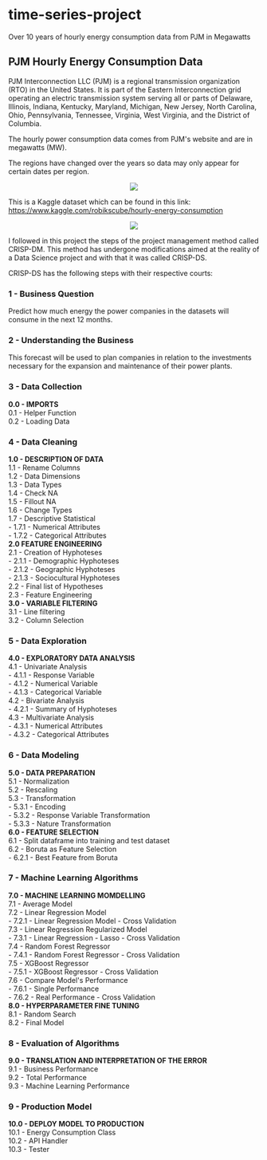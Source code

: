 # time-series-project
Over 10 years of hourly energy consumption data from PJM in Megawatts

## PJM Hourly Energy Consumption Data

PJM Interconnection LLC (PJM) is a regional transmission organization (RTO) in the United States. It is part of the Eastern Interconnection grid operating an electric transmission system serving all or parts of Delaware, Illinois, Indiana, Kentucky, Maryland, Michigan, New Jersey, North Carolina, Ohio, Pennsylvania, Tennessee, Virginia, West Virginia, and the District of Columbia.

The hourly power consumption data comes from PJM's website and are in megawatts (MW).

The regions have changed over the years so data may only appear for certain dates per region.

<p align="center">
  <img src="https://github.com/panambY/Hourly_Energy_Consumption/blob/master/image/PJM_Energy_Cosumption.png">
</p>

This is a Kaggle dataset which can be found in this link: https://www.kaggle.com/robikscube/hourly-energy-consumption

<p align="center">
  <img src="https://github.com/panambY/Hourly_Energy_Consumption/blob/master/image/power_electric_plant.jpg">
</p>

I followed in this project the steps of the project management method called CRISP-DM. This method has undergone modifications aimed at the reality of a Data Science project and with that it was called CRISP-DS.

CRISP-DS has the following steps with their respective courts:

### 1 - Business Question
Predict how much energy the power companies in the datasets will consume in the next 12 months.<br>
### 2 - Understanding the Business
This forecast will be used to plan companies in relation to the investments necessary for the expansion and maintenance of their power plants. <br>
### 3 - Data Collection
**0.0 - IMPORTS** <br>
	0.1 - Helper Function <br>
	0.2 - Loading Data <br>
### 4 - Data Cleaning
**1.0 - DESCRIPTION OF DATA** <br>
	1.1 - Rename Columns <br>
	1.2 - Data Dimensions <br>
	1.3 - Data Types <br>
	1.4 - Check NA <br>
	1.5 - Fillout NA <br>
	1.6 - Change Types <br>
	1.7 - Descriptive Statistical <br>
		- 1.7.1 - Numerical Attributes <br>
		- 1.7.2 - Categorical Attributes <br>
**2.0 FEATURE ENGINEERING** <br>
	2.1 - Creation of Hyphoteses <br>
		- 2.1.1 - Demographic Hyphoteses <br>
		- 2.1.2 - Geographic Hyphoteses <br>
		- 2.1.3 - Sociocultural Hyphoteses <br>
	2.2 - Final list of Hypotheses <br>
	2.3 - Feature Engineering <br>
**3.0 - VARIABLE FILTERING** <br>
	3.1 - Line filtering <br>
	3.2 - Column Selection <br>
### 5 - Data Exploration
**4.0 - EXPLORATORY DATA ANALYSIS** <br>
	4.1 - Univariate Analysis <br>
		- 4.1.1 - Response Variable <br>
		- 4.1.2 - Numerical Variable <br>
		- 4.1.3 - Categorical Variable <br>
	4.2 - Bivariate Analysis <br>
		- 4.2.1 - Summary of Hyphoteses <br>
	4.3 - Multivariate Analysis <br>
		- 4.3.1 - Numerical Attributes <br>
		- 4.3.2 - Categorical Attributes <br>
### 6 - Data Modeling
**5.0 - DATA PREPARATION** <br>
	5.1 - Normalization <br>
	5.2 - Rescaling <br>
	5.3 - Transformation <br>
		- 5.3.1 - Encoding <br>
		- 5.3.2 - Response Variable Transformation <br>
		- 5.3.3 - Nature Transformation <br>
**6.0 - FEATURE SELECTION** <br>
	6.1 - Split dataframe into training and test dataset <br>
	6.2 - Boruta as Feature Selection <br>
		- 6.2.1 - Best Feature from Boruta  <br>
### 7 - Machine Learning Algorithms
**7.0 - MACHINE LEARNING MOMDELLING** <br>
	7.1 - Average Model <br>
	7.2 - Linear Regression Model <br>
		- 7.2.1 - Linear Regression Model - Cross Validation <br>
	7.3 - Linear Regression Regularized Model <br>
		- 7.3.1 - Linear Regression - Lasso - Cross Validation <br>
	7.4 - Random Forest Regressor <br>
		- 7.4.1 - Random Forest Regressor - Cross Validation <br>
	7.5 - XGBoost Regressor <br>
		- 7.5.1 - XGBoost Regressor - Cross Validation <br>
	7.6 - Compare Model's Performance <br>
		- 7.6.1 - Single Performance <br>
		- 7.6.2 - Real Performance - Cross Validation <br>
**8.0 - HYPERPARAMETER FINE TUNING** <br>
	8.1 - Random Search <br>
	8.2 - Final Model <br>
### 8 - Evaluation of Algorithms
**9.0 - TRANSLATION AND INTERPRETATION OF THE ERROR** <br>
	9.1 - Business Performance <br>
	9.2 - Total Performance <br>
	9.3 - Machine Learning Performance <br>
### 9 - Production Model
**10.0 - DEPLOY MODEL TO PRODUCTION** <br>
	10.1 - Energy Consumption Class <br>
	10.2 - API Handler <br>
	10.3 - Tester <br>
